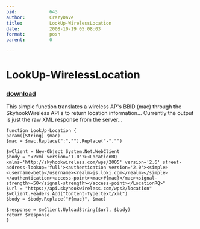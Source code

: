 ```yaml
---
pid:            643
author:         CrazyDave
title:          LookUp-WirelessLocation
date:           2008-10-19 05:08:03
format:         posh
parent:         0

---
```


# LookUp-WirelessLocation

### [download](Scripts\643.ps1)

This simple function translates a wireless AP's BBID (mac) through the SkyhookWireless API's to return location information...
Currently the output is just the raw XML response from the server...

```posh
function LookUp-Location {
param([String] $mac)
$mac = $mac.Replace(":","").Replace("-","")

$wClient = New-Object System.Net.WebClient
$body = "<?xml version='1.0'?><LocationRQ xmlns='http://skyhookwireless.com/wps/2005' version='2.6' street-address-lookup='full'><authentication version='2.0'><simple><username>beta</username><realm>js.loki.com</realm></simple></authentication><access-point><mac>#{mac}</mac><signal-strength>-50</signal-strength></access-point></LocationRQ>"
$url = "https://api.skyhookwireless.com/wps2/location"
$wClient.Headers.Add("Content-Type:text/xml")
$body = $body.Replace("#{mac}", $mac)

$response = $wClient.UploadString($url, $body)
return $response
}
```
